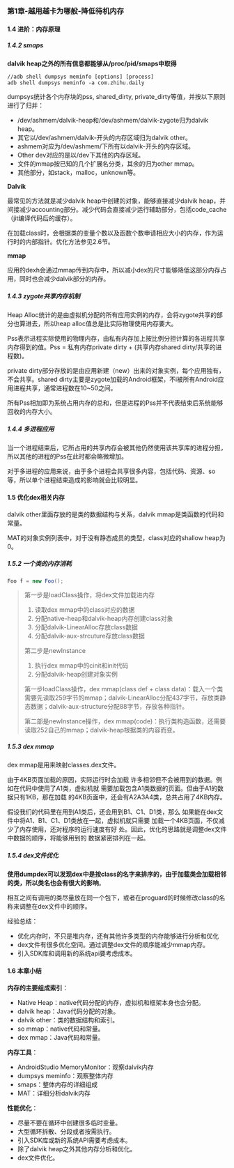 ### 第1章-越用越卡为哪般-降低待机内存

#### 1.4 进阶：内存原理

##### 1.4.2 smaps

**dalvik heap之外的所有信息都能够从/proc/pid/smaps中取得**

```shell
//adb shell dumpsys meminfo [options] [process]
adb shell dumpsys meminfo -a com.zhihu.daily
```

dumpsys统计各个内存块的pss, shared_dirty, private_dirty等值，并按以下原则进行了归并：

- /dev/ashmem/dalvik-heap和/dev/ashmem/dalvik-zygote归为dalvik heap。
- 其它以/dev/ashmem/dalvik-开头的内存区域归为dalvik other。
- ashmem对应为/dev/ashmem/下所有以dalvik-开头的内存区域。
- Other dev对应的是以/dev下其他的内存区域。
- 文件的mmap按已知的几个扩展名分类，其余的归为other mmap。
- 其他部分，如stack，malloc，unknown等。

**Dalvik**

最常见的方法就是减少dalvik heap中创建的对象，能够直接减少dalvik heap，并间接减少accounting部分。减少代码会直接减少运行辅助部分，包括code_cache（jit编译代码后的缓存）。

在加载class时，会根据类的变量个数以及函数个数申请相应大小的内存，作为运行时的内部指针。优化方法参见2.6节。

**mmap**

应用的dexh会通过mmap传到内存中，所以减小dex的尺寸能够降低这部分内存占用，同时也会减少dalvik部分的内存。

##### 1.4.3 zygote共享内存机制

Heap Alloc统计的是由虚拟机分配的所有应用实例的内存，会将zygote共享的部分也算进去，所以heap alloc值总是比实际物理使用内存要大。

Pss表示进程实际使用的物理内存，由私有内存加上按比例分担计算的各进程共享内存得到的值。Pss = 私有内存private dirty + (共享内存shared dirty/共享的进程数)。

private dirty部分存放的是由应用新建（new）出来的对象实例，每个应用独有，不会共享。shared dirty主要是zygote加载的Android框架，不i被所有Android应用进程共享，通常进程数在10~50之间。

所有Pss相加即为系统占用内存的总和，但是进程的Pss并不代表结束后系统能够回收的内存大小。

##### 1.4.4 多进程应用

当一个进程结束后，它所占用的共享内存会被其他仍然使用该共享库的进程分担，所以其他的进程的Pss在此时都会略微增加。

对于多进程的应用来说，由于多个进程会共享很多内容，包括代码、资源、so等，所以单个进程结束造成的影响就会比较明显。

#### 1.5 优化dex相关内存

dalvik other里面存放的是类的数据结构与关系，dalvik mmap是类函数的代码和常量。

MAT的对象实例列表中，对于没有静态成员的类型，class对应的shallow heap为0。

##### 1.5.2 一个类的内存消耗

```java
Foo f = new Foo();
```

> 第一步是loadClass操作，将dex文件加载进内存
>
> 1. 读取dex mmap中的class对应的数据
> 2. 分配native-heap和dalvik-heap内存创建class对象
> 3. 分配dalvik-LinearAlloc存放class数据
> 4. 分配dalvik-aux-strcuture存放class数据
>
> 第二步是newInstance
>
> 1. 执行dex mmap中的cinit和init代码
> 2. 分配dalvik-heap创建对象实例
>
> 第一步loadClass操作，dex mmap(class def + class data)：载入一个类需要先读取259字节的mmap；dalvik-LinearAlloc分配437字节，存放类静态数据；dalvik-aux-structure分配88字节，存放各种指针。
>
> 第二部是newInstance操作，dex mmap(code)：执行类构造函数，还需要读取252自己的mmap；dalvik-heap根据类的内容而变。

##### 1.5.3 dex mmap

dex mmap是用来映射classes.dex文件。

由于4KB页面加载的原因，实际运行时会加载
许多相邻但不会被用到的数据。例如在代码中使用了A1类，虚拟机就
需要加载包含A1类数据的页面。但由于A1的数据只有1KB，那在加载
的4KB页面中，还会有A2A3A4类，总共占用了4KB内存。

假设我们的代码里在用到A1类后，还会用到B1、C1、D1类，那么
如果能在dex文件中将A1、B1、C1、D1类放在一起，虚拟机就只需要
加载一个4KB页面，不仅减少了内存使用，还对程序的运行速度有好
处。因此，优化的思路就是调整dex文件中数据的顺序，将能够用到的
数据紧密排列在一起。

##### 1.5.4 dex文件优化

**使用dumpdex可以发现dex中是按class的名字来排序的，由于加载类会加载相邻的类，所以类名也会有很大的影响**。

相互之间有调用的类尽量放在同一个包下，或者在proguard的时候修改class的名称来调整在dex文件中的顺序。

经验总结：

- 优化内存时，不只是堆内存，还有其他许多类型的内存能够进行分析和优化
- dex文件有很多优化空间。通过调整dex文件的顺序能减少mmap内存。
- 引入SDK库和调用新的系统api要考虑成本。

#### 1.6 本章小结

**内存的主要组成索引**：

- Native Heap：native代码分配的内存，虚拟机和框架本身也会分配。
- dalvik heap：Java代码分配的对象。
- dalvik other：类的数据结构和索引。
- so mmap：native代码和常量。
- dex mmap：Java代码和常量。

**内存工具**：

- AndroidStudio MemoryMonitor：观察dalvik内存
- dumpsys meminfo：观察整体内存
- smaps：整体内存的详细组成
- MAT：详细分析dalvik内存

**性能优化**：

- 尽量不要在循环中创建很多临时变量。
- 大型循环拆散、分段或者按需执行。
- 引入SDK库或新的系统API需要考虑成本。
- 除了dalvik heap之外其他内存分析和优化。
- dex文件优化。


